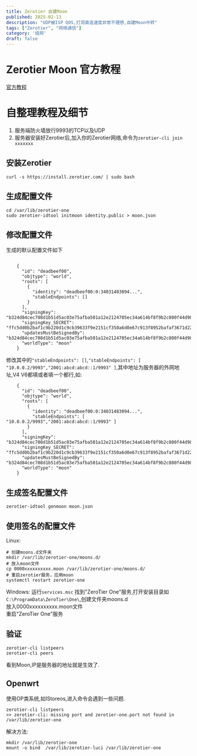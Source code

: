 ```yaml
---
title: Zerotier 自建Moon
published: 2025-02-13
description: "UDP被ISP QOS,打洞直连速度非常不理想,自建Moon中转"
tags: ["Zerotier", "网络通信"]
category: '组网'
draft: false
---
```


# Zerotier Moon 官方教程
[官方教程](https://docs.zerotier.com/roots/)

# 自整理教程及细节
1. 服务端防火墙放行9993的TCP以及UDP
2. 服务器安装好Zerotier后,加入你的Zerotier网络,命令为`zerotier-cli join xxxxxxx`
## 安装Zerotier
```
curl -s https://install.zerotier.com/ | sudo bash
```
## 生成配置文件
```
cd /var/lib/zerotier-one
sudo zerotier-idtool initmoon identity.public > moon.json
```
## 修改配置文件
生成的默认配置文件如下
```

    {
      "id": "deadbeef00",
      "objtype": "world",
      "roots": [
        {
          "identity": "deadbeef00:0:34031483094...",
          "stableEndpoints": []
        }
      ],
      "signingKey": "b324d84cec708d1b51d5ac03e75afba501a12e2124705ec34a614bf8f9b2c800f44d9824ad3ab2e3da1ac52ecb39ac052ce3f54e58d8944b52632eb6d671d0e0",
      "signingKey_SECRET": "ffc5dd0b2baf1c9b220d1c9cb39633f9e2151cf350a6d0e67c913f8952bafaf3671d2226388e1406e7670dc645851bf7d3643da701fd4599fedb9914c3918db3",
      "updatesMustBeSignedBy": "b324d84cec708d1b51d5ac03e75afba501a12e2124705ec34a614bf8f9b2c800f44d9824ad3ab2e3da1ac52ecb39ac052ce3f54e58d8944b52632eb6d671d0e0",
      "worldType": "moon"
    }
```
修改其中的`"stableEndpoints": []`,`"stableEndpoints": [ "10.0.0.2/9993","2001:abcd:abcd::1/9993" ]`,其中地址为服务器的外网地址,V4 V6都填或者填一个都行,如:
```
    {
      "id": "deadbeef00",
      "objtype": "world",
      "roots": [
        {
          "identity": "deadbeef00:0:34031483094...",
          "stableEndpoints": [ "10.0.0.2/9993","2001:abcd:abcd::1/9993" ]
        }
      ],
      "signingKey": "b324d84cec708d1b51d5ac03e75afba501a12e2124705ec34a614bf8f9b2c800f44d9824ad3ab2e3da1ac52ecb39ac052ce3f54e58d8944b52632eb6d671d0e0",
      "signingKey_SECRET": "ffc5dd0b2baf1c9b220d1c9cb39633f9e2151cf350a6d0e67c913f8952bafaf3671d2226388e1406e7670dc645851bf7d3643da701fd4599fedb9914c3918db3",
      "updatesMustBeSignedBy": "b324d84cec708d1b51d5ac03e75afba501a12e2124705ec34a614bf8f9b2c800f44d9824ad3ab2e3da1ac52ecb39ac052ce3f54e58d8944b52632eb6d671d0e0",
      "worldType": "moon"
    }
```
## 生成签名配置文件
```
zerotier-idtool genmoon moon.json
```
## 使用签名的配置文件
Linux:
```
# 创建moons.d文件夹
mkdir /var/lib/zerotier-one/moons.d/
# 放入moon文件
cp 0000xxxxxxxxxx.moon /var/lib/zerotier-one/moons.d/
# 重启zerotier服务，应用moon
systemctl restart zerotier-one
```
Windows:
运行`services.msc`
找到"ZeroTier One"服务,打开安装目录如`C:\ProgramData\ZeroTier\One\`,创建文件夹moons.d  
放入0000xxxxxxxxxx.moon文件  
重启"ZeroTier One"服务

## 验证
```
zerotier-cli listpeers
zerotier-cli peers
```
看到Moon,IP是服务器的地址就是生效了.

## Openwrt
使用OP类系统,如IStoreos,进入命令会遇到一些问题.
```
zerotier-cli listpeers
>> zerotier-cli: missing port and zerotier-one.port not found in /var/lib/zerotier-one
```
解决方法:
```
mkdir /var/lib/zerotier-one
mount -o bind  /var/lib/zerotier-luci /var/lib/zerotier-one
```
